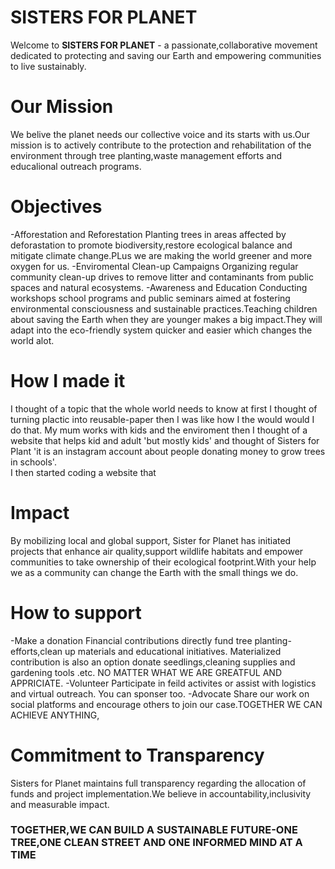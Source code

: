 # SISTERS FOR PLANET

Welcome to **SISTERS FOR PLANET** - a passionate,collaborative movement dedicated to protecting and saving our Earth and empowering communities to live sustainably.

# Our Mission 
We belive the planet needs our collective voice and its starts with us.Our mission is to actively contribute to the protection and rehabilitation of the environment through tree planting,waste management efforts and educalional outreach programs.

# Objectives
-Afforestation and Reforestation
      Planting trees in areas affected by deforastation to promote biodiversity,restore ecological balance and mitigate climate change.PLus we are making the world greener and more oxygen for us.
-Enviromental Clean-up Campaigns
      Organizing regular community clean-up drives to remove litter and contaminants from public spaces and natural ecosystems.
-Awareness and Education
      Conducting workshops school programs and public seminars aimed at fostering environmental consciousness and sustainable practices.Teaching children about saving the Earth when they are younger makes a big impact.They will adapt into the eco-friendly system quicker and easier which changes the world alot.

# How I made it
I thought of a topic that the whole world needs to know at first I thought of turning plactic into reusable-paper then I was like how I the would would I do that.
My mum works with kids and the enviroment then I thought of a website that helps kid and adult 'but mostly kids' and thought of Sisters for Plant 'it is an instagram account about people donating money to grow trees in schools'.  
I then started coding a website that

# Impact
By mobilizing local and global support, Sister for Planet has initiated projects that enhance air quality,support wildlife habitats and empower communities to take ownership of their ecological footprint.With your help we as a community can change the Earth with the small things we do.

# How to support
-Make a donation
      Financial contributions directly fund tree planting-efforts,clean up materials and educational initiatives.
      Materialized contribution is also an option donate seedlings,cleaning supplies and gardening tools .etc.
      NO MATTER WHAT WE ARE GREATFUL AND APPRICIATE.
-Volunteer
      Participate in feild activites or assist with  logistics and virtual outreach.
      You can sponser too.
-Advocate
      Share our work on social platforms and encourage others to join our case.TOGETHER WE CAN ACHIEVE ANYTHING,

# Commitment to Transparency
Sisters for Planet maintains full transparency regarding the allocation of funds and project implementation.We believe in accountability,inclusivity and measurable impact.

### TOGETHER,WE CAN BUILD A SUSTAINABLE FUTURE-ONE TREE,ONE CLEAN STREET AND ONE INFORMED MIND AT A TIME
